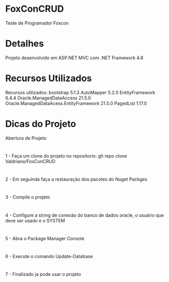 # FoxConCRUD
Teste de Programador Foxcon

# Detalhes
Projeto desenvolvido em ASP.NET MVC com .NET Framework 4.8

# Recursos Utilizados
Recursos utilizados: bootstrap 5.1.3
                     AutoMapper 5.2.0
                     EntityFramework 6.4.4
                     Oracle.ManagedDataAccess 21.5.0
                     Oracle.ManagedDataAcess.EntityFramework 21.5.0
                     PagedList 1.17.0

# Dicas do Projeto
Abertura de Projeto
# 
1 - Faça um clone do projeto no repositorio: gh repo clone Valdriano/FoxConCRUD
# 
2 - Em seguinda faça a restauração dos pacotes do Nuget Packges
# 
3 - Compile o projeto 
# 
4 - Configure a string de conexão do banco de dados oracle, o usuário que deve ser usado e o SYSTEM
# 
5 - Abra o Package Manager Console
# 
6 - Execute o comando Update-Database
# 
7 - Finalizado ja pode usar o projeto
